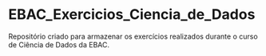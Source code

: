 # EBAC_Exercicios_Ciencia_de_Dados
Repositório criado para armazenar os exercícios realizados durante o curso de Ciência de Dados da EBAC.
